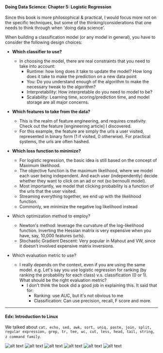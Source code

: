 #### Doing Data Science: Chapter 5: Logistic Regression

Since this book is more philosophical & practical, I would focus more not on the specific techniques, but some of the thinking/considerations that one needs to think through when 'doing data science'.

When building a classification model (or any model in general), you have to consider the following design choices:

* **Which classifier to use?**
	* In choosing the model, there are real constraints that you need to take into account:
		* Runtime: how long does it take to update the model? How long does it take to make the prediction on a new data point
		* You: Do you understand enough of the algorithm to make the necessary tweak to the algorithm?
		* Interpretability: How interpretable do you need to model to be?
		* Scalability: Learning time, scoring/prediction time, and model storage are all major concerns.

* **Which features to take from the data?**
	* This is the realm of feature engineering, and requires creativity. Check out the feature [engineering article] I discovered.
	* For this example, the feature are simply the urls a user visited, represented in binary form (1 if visited, 0 otherwise). For practical systems, the urls are often hashed.

* **Which loss function to minimize?**
	* For logistic regression, the basic idea is still based on the concept of Maximum likelihood.
	* The objective function is the maximum likelihood, where we model each user being independent. And each user (independently) decide whether they want to click on an ad or not (so bernoulli model).
	* Most importantly, we model that clicking probability is a function of the urls that the user visited.
	* Streaming everything together, we end up with the likelihood function.
	* Commonly, we minimize the negative log likelihood instead

* Which optimization method to employ?
	* Newton's method: leverage the curvature of the log-likelihood function. Inverting the Hessian matrix is very expensive when you have, say, 10,000 features (urls).
	* Stochastic Gradient Descent: Very popular in Mahout and VW, since it doesn't involved expensive matrix inversions.

* Which evaluation metric to use?
	* I really depends on the context, even if you are using the same model. e.g. Let's say you use logistic regression for ranking (by ranking the probability for each class) v.s. classification (0 or 1). What should be the right evaluation metric?
		* I don't think the book did a good job in explaining this. It said that for:
			* Ranking: use AUC, but it's not obvious to me
			* Classification: Can use precision, recall, F score and more.

---
#### Edx: Introduction to Linux

We talked about `cat, echo, sed, awk, sort, uniq, paste, join, split, regular expression, grep, tr, tee, wc, cut, less, head, tail, string, z command family`. 

![alt text](https://github.com/robert8138/Calendar_Notes/blob/master/images/echo.png)
![alt text](https://github.com/robert8138/Calendar_Notes/blob/master/images/sed1.png)
![alt text](https://github.com/robert8138/Calendar_Notes/blob/master/images/sed2.png)
![alt text](https://github.com/robert8138/Calendar_Notes/blob/master/images/awk.png)
![alt text](https://github.com/robert8138/Calendar_Notes/blob/master/images/grep.png)
![alt text](https://github.com/robert8138/Calendar_Notes/blob/master/images/tr.png)

[feature engineering]: http://machinelearningmastery.com/discover-feature-engineering-how-to-engineer-features-and-how-to-get-good-at-it/